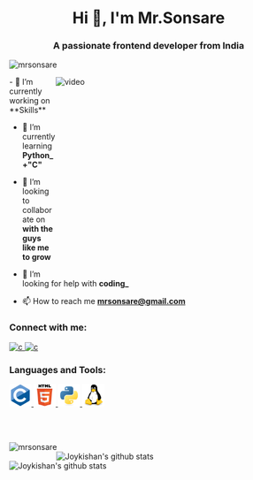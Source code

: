 <h1 align="center">Hi 👋, I'm Mr.Sonsare</h1>
<h3 align="center">A passionate frontend developer from India</h3><p align="left"> <img src="https://komarev.com/ghpvc/?username=mrsonsare&label=Profile%20views&color=0e75b6&style=flat" alt="mrsonsare" /> </p>




<img align="right" src="https://cdn.dribbble.com/users/2131993/screenshots/4948736/thoughtworks-gif_dribbble.gif" alt="video" width="420" height="350">
- 🔭 I’m currently working on **Skills**

- 🌱 I’m currently learning **Python_+"C"**

- 👯 I’m looking to collaborate on **with the guys like me to grow**

- 🤝 I’m looking for help with **coding_**

- 📫 How to reach me **mrsonsare@gmail.com**

<h3 align="left">Connect with me:</h3>
<p align="left"> <a href="https://instagram.com/mr.sonsare" target="_blank" rel="noreferrer"> <img src="https://img.shields.io/badge/Instagram-%23E4405F.svg?logo=Instagram&logoColor=white" alt="c" width="80" height="40"/> </a>
    <a href="https://linkedin.com/in/Harshal Sonsare" target="_blank" rel="noreferrer"> <img src="https://img.shields.io/badge/LinkedIn-%230077B5.svg?logo=linkedin&logoColor=white" alt="c" width="80" height="40"/> </a>
</p>

<h3 align="left">Languages and Tools:</h3>
<p align="left"> <a href="https://www.cprogramming.com/" target="_blank" rel="noreferrer"> <img src="https://raw.githubusercontent.com/devicons/devicon/master/icons/c/c-original.svg" alt="c" width="40" height="40"/> </a> <a href="https://www.w3.org/html/" target="_blank" rel="noreferrer"> <img src="https://raw.githubusercontent.com/devicons/devicon/master/icons/html5/html5-original-wordmark.svg" alt="html5" width="40" height="40"/> </a> <a href="https://www.python.org" target="_blank" rel="noreferrer"> <img src="https://raw.githubusercontent.com/devicons/devicon/master/icons/python/python-original.svg" alt="python" width="40" height="40"/> </a> <a href="https://www.linux.org/" target="_blank" rel="noreferrer"> <img src="https://raw.githubusercontent.com/devicons/devicon/master/icons/linux/linux-original.svg" alt="linux" width="40" height="40"/> </a>  </p>
<br><br>
<p><img align="left" src="https://github-readme-stats.vercel.app/api?username=mrsonsare&theme=dark&hide_border=false&include_all_commits=true&count_private=true" alt="mrsonsare" /> 
    

   <a> <img width="419" height="auto" align="right" alt="Joykishan's github stats" 
    src="https://github-readme-streak-stats.herokuapp.com/?user=mrsonsare&theme=dark&hide_border=false" />
</a>
<img width="419" height="auto" align="left" alt="Joykishan's github stats" 
    src="https://github-readme-stats.vercel.app/api/top-langs/?username=mrsonsare&theme=dark&hide_border=false&include_all_commits=true&count_private=true&layout=compact" /></p>


